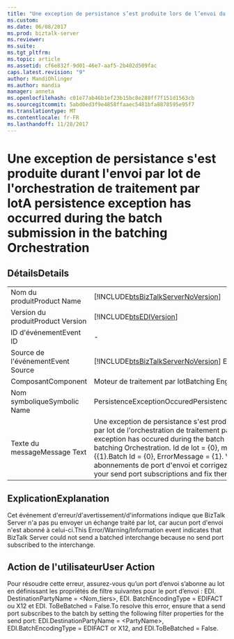 ```yaml
---
title: "Une exception de persistance s’est produite lors de l’envoi du lot dans l’Orchestration de traitement par lot | Documents Microsoft"
ms.custom: 
ms.date: 06/08/2017
ms.prod: biztalk-server
ms.reviewer: 
ms.suite: 
ms.tgt_pltfrm: 
ms.topic: article
ms.assetid: cf6e832f-9d01-46e7-aaf5-2b402d509fac
caps.latest.revision: "9"
author: MandiOhlinger
ms.author: mandia
manager: anneta
ms.openlocfilehash: c01e77ab46b1ef23b15bc8e288ff7f151d1563cb
ms.sourcegitcommit: 5abd0ed3f9e4858ffaaec5481bfa8878595e95f7
ms.translationtype: MT
ms.contentlocale: fr-FR
ms.lasthandoff: 11/28/2017
---
```

# <a name="a-persistence-exception-has-occurred-during-the-batch-submission-in-the-batching-orchestration"></a><span data-ttu-id="92cee-102">Une exception de persistance s'est produite durant l'envoi par lot de l'orchestration de traitement par lot</span><span class="sxs-lookup"><span data-stu-id="92cee-102">A persistence exception has occurred during the batch submission in the batching Orchestration</span></span>
## <a name="details"></a><span data-ttu-id="92cee-103">Détails</span><span class="sxs-lookup"><span data-stu-id="92cee-103">Details</span></span>  
  
|||  
|-|-|  
|<span data-ttu-id="92cee-104">Nom du produit</span><span class="sxs-lookup"><span data-stu-id="92cee-104">Product Name</span></span>|[!INCLUDE[btsBizTalkServerNoVersion](../includes/btsbiztalkservernoversion-md.md)]|  
|<span data-ttu-id="92cee-105">Version du produit</span><span class="sxs-lookup"><span data-stu-id="92cee-105">Product Version</span></span>|[!INCLUDE[btsEDIVersion](../includes/btsediversion-md.md)]|  
|<span data-ttu-id="92cee-106">ID d'événement</span><span class="sxs-lookup"><span data-stu-id="92cee-106">Event ID</span></span>|-|  
|<span data-ttu-id="92cee-107">Source de l'événement</span><span class="sxs-lookup"><span data-stu-id="92cee-107">Event Source</span></span>|[!INCLUDE[btsBizTalkServerNoVersion](../includes/btsbiztalkservernoversion-md.md)]<span data-ttu-id="92cee-108"> EDI</span><span class="sxs-lookup"><span data-stu-id="92cee-108"> EDI</span></span>|  
|<span data-ttu-id="92cee-109">Composant</span><span class="sxs-lookup"><span data-stu-id="92cee-109">Component</span></span>|<span data-ttu-id="92cee-110">Moteur de traitement par lot</span><span class="sxs-lookup"><span data-stu-id="92cee-110">Batching Engine</span></span>|  
|<span data-ttu-id="92cee-111">Nom symbolique</span><span class="sxs-lookup"><span data-stu-id="92cee-111">Symbolic Name</span></span>|<span data-ttu-id="92cee-112">PersistenceExceptionOccured</span><span class="sxs-lookup"><span data-stu-id="92cee-112">PersistenceExceptionOccured</span></span>|  
|<span data-ttu-id="92cee-113">Texte du message</span><span class="sxs-lookup"><span data-stu-id="92cee-113">Message Text</span></span>|<span data-ttu-id="92cee-114">Une exception de persistance s'est produite durant l'envoi par lot de l'orchestration de traitement par lot.</span><span class="sxs-lookup"><span data-stu-id="92cee-114">A persistence exception has occured during the batch submission in the batching Orchestration.</span></span> <span data-ttu-id="92cee-115">Id de lot = {0}, message d’erreur = {{1}.</span><span class="sxs-lookup"><span data-stu-id="92cee-115">Batch Id = {0}, ErrorMessage = {1}.</span></span> <span data-ttu-id="92cee-116">Vérifiez vos abonnements de port d'envoi et corrigez-les.</span><span class="sxs-lookup"><span data-stu-id="92cee-116">Please check your send port subscriptions and fix them.</span></span>|  
  
## <a name="explanation"></a><span data-ttu-id="92cee-117">Explication</span><span class="sxs-lookup"><span data-stu-id="92cee-117">Explanation</span></span>  
 <span data-ttu-id="92cee-118">Cet événement d'erreur/d'avertissement/d'informations indique que BizTalk Server n'a pas pu envoyer un échange traité par lot, car aucun port d'envoi n'est abonné à celui-ci.</span><span class="sxs-lookup"><span data-stu-id="92cee-118">This Error/Warning/Information event indicates that BizTalk Server could not send a batched interchange because no send port subscribed to the interchange.</span></span>  
  
## <a name="user-action"></a><span data-ttu-id="92cee-119">Action de l'utilisateur</span><span class="sxs-lookup"><span data-stu-id="92cee-119">User Action</span></span>  
 <span data-ttu-id="92cee-120">Pour résoudre cette erreur, assurez-vous qu’un port d’envoi s’abonne au lot en définissant les propriétés de filtre suivantes pour le port d’envoi : EDI. DestinationPartyName = \<Nom_tiers\>, EDI. BatchEncodingType = EDIFACT ou X12 et EDI. ToBeBatched = False.</span><span class="sxs-lookup"><span data-stu-id="92cee-120">To resolve this error, ensure that a send port subscribes to the batch by setting the following filter properties for the send port: EDI.DestinationPartyName = \<PartyName\>, EDI.BatchEncodingType = EDIFACT or X12, and EDI.ToBeBatched = False.</span></span>